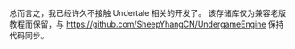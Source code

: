 总而言之，我已经许久不接触 Undertale 相关的开发了。
该存储库仅为兼容老版教程而保留，与 https://github.com/SheepYhangCN/UndergameEngine 保持代码同步。
